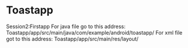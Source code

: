 # Toastapp
Session2:Firstapp
For java file go to this address:
Toastapp/app/src/main/java/com/example/android/toastapp/
For xml file got to this address:
Toastapp/app/src/main/res/layout/


